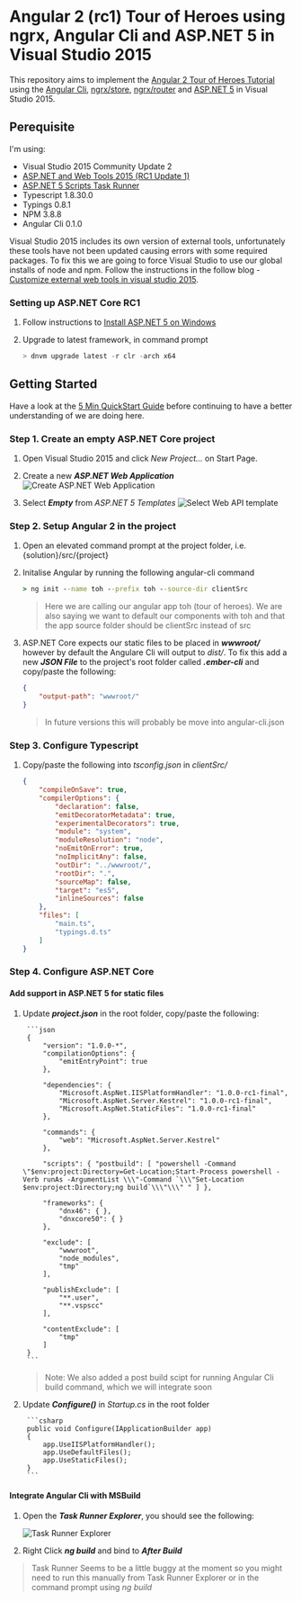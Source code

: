 # Angular 2 (rc1) Tour of Heroes using ngrx, Angular Cli and ASP.NET 5 in Visual Studio 2015

This repository aims to implement the [Angular 2 Tour of Heroes Tutorial](https://angular.io/docs/ts/latest/tutorial/)
using the [Angular Cli](https://github.com/angular/angular-cli), [ngrx/store](https://github.com/ngrx/store), 
[ngrx/router](https://github.com/ngrx/router) and [ASP.NET 5](https://docs.asp.net/en/latest/) in Visual Studio 2015.

## Perequisite

I'm using:

* Visual Studio 2015 Community Update 2
* [ASP.NET and Web Tools 2015 (RC1 Update 1)](https://docs.asp.net/en/latest/getting-started/installing-on-windows.html#install-asp-net-5-with-visual-studio)
* [ASP.NET 5 Scripts Task Runner](https://visualstudiogallery.msdn.microsoft.com/9397a2da-c93a-419c-8408-4e9af30d4e36)
* Typescript 1.8.30.0
* Typings 0.8.1
* NPM 3.8.8
* Angular Cli 0.1.0

Visual Studio 2015 includes its own version of external tools, unfortunately these tools have not been updated causing errors with some required packages.
To fix this we are going to force Visual Studio to use our global installs of node and npm.
Follow the instructions in the follow blog - [Customize external web tools in visual studio 2015](https://blogs.msdn.microsoft.com/webdev/2015/03/19/customize-external-web-tools-in-visual-studio-2015/).

### Setting up ASP.NET Core RC1

1. Follow instructions to [Install ASP.NET 5 on Windows](https://docs.asp.net/en/1.0.0-rc1/getting-started/installing-on-windows.html)

1. Upgrade to latest framework, in command prompt

    ```powershell
    > dnvm upgrade latest -r clr -arch x64
    ```

## Getting Started

Have a look at the [5 Min QuickStart Guide](https://angular.io/docs/ts/latest/quickstart.html) before continuing to have a better understanding of we are doing here.

### Step 1. Create an empty ASP.NET Core project

1. Open Visual Studio 2015 and click *New Project...* on Start Page.

1. Create a new ***ASP.NET Web Application***
    ![Create ASP.NET Web Application](./assets/create-web-application.png)

1. Select ***Empty*** from *ASP.NET 5 Templates*
    ![Select Web API template](./assets/select-web-api-template.png)

### Step 2. Setup Angular 2 in the project

1. Open an elevated command prompt at the project folder, i.e. {solution}/src/{project}

1. Initalise Angular by running the following angular-cli command

    ```cmd
    > ng init --name toh --prefix toh --source-dir clientSrc
    ```
    > Here we are calling our angular app toh (tour of heroes). We are also saying we want to default our
    > components with toh and that the app source folder should be clientSrc instead of src

1. ASP.NET Core expects our static files to be placed in ***wwwroot/*** however by default the Angulare Cli will output to *dist/*.
  To fix this add a new ***JSON File*** to the project's root folder called ***.ember-cli*** and copy/paste the following:

    ```json
    {
        "output-path": "wwwroot/"
    }
    ```
    > In future versions this will probably be move into angular-cli.json

### Step 3. Configure Typescript

1. Copy/paste the following into *tsconfig.json* in *clientSrc/*

    ```json
    {
        "compileOnSave": true,
        "compilerOptions": {
            "declaration": false,
            "emitDecoratorMetadata": true,
            "experimentalDecorators": true,
            "module": "system",
            "moduleResolution": "node",
            "noEmitOnError": true,
            "noImplicitAny": false,
            "outDir": "../wwwroot/",
            "rootDir": ".",
            "sourceMap": false,
            "target": "es5",
            "inlineSources": false
        },
        "files": [
            "main.ts",
            "typings.d.ts"
        ]
    }
    ```

### Step 4. Configure ASP.NET Core

#### Add support in ASP.NET 5 for static files

1. Update ***project.json*** in the root folder, copy/paste the following:

        ```json
        {
            "version": "1.0.0-*",
            "compilationOptions": {
                "emitEntryPoint": true
            },

            "dependencies": {
                "Microsoft.AspNet.IISPlatformHandler": "1.0.0-rc1-final",
                "Microsoft.AspNet.Server.Kestrel": "1.0.0-rc1-final",
                "Microsoft.AspNet.StaticFiles": "1.0.0-rc1-final"
            },

            "commands": {
                "web": "Microsoft.AspNet.Server.Kestrel"
            },

            "scripts": { "postbuild": [ "powershell -Command \"$env:project:Directory=Get-Location;Start-Process powershell -Verb runAs -ArgumentList \\\"-Command `\\\"Set-Location $env:project:Directory;ng build`\\\"\\\" " ] },

            "frameworks": {
                "dnx46": { },
                "dnxcore50": { }
            },

            "exclude": [
                "wwwroot",
                "node_modules",
                "tmp"
            ],

            "publishExclude": [
                "**.user",
                "**.vspscc"
            ],

            "contentExclude": [
                "tmp"
            ]
        }
        ```
    > Note: We also added a post build scipt for running Angular Cli build command, which we will integrate soon 

1. Update ***Configure()*** in *Startup.cs* in the root folder

        ```csharp
        public void Configure(IApplicationBuilder app)
        {
            app.UseIISPlatformHandler();
            app.UseDefaultFiles();
            app.UseStaticFiles();
        }
        ```

#### Integrate Angular Cli with MSBuild

1. Open the ***Task Runner Explorer***, you should see the following:

    ![Task Runner Explorer](./assets/task-runner-explorer.png)

1. Right Click ***ng build*** and bind to ***After Build***

> Task Runner Seems to be a little buggy at the moment so you might need to run this manually
from Task Runner Explorer or in the command prompt using *ng build*